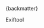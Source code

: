 
{backmatter}

<reference anchor="ID3v2" target="https://id3.org/id3v2.3.0">
  <front>
    <title>ID3 tag version 2.3.0</title>
     <author fullname='Martin Nilsson'><organization/></author>
     <author fullname='Dirk Mahoney' role='editor'><organization/></author>
     <author fullname='Johan Sundstrom' role='editor'><organization/></author>
     <date day="3" month="February" year="1999" />
  </front>
</reference>

<reference anchor="RIFF.tags" target="https://sno.phy.queensu.ca/~phil/exiftool/TagNames/RIFF.html">
  <front>
    <title>RIFF Tags</title>
    <author>
      <organization>Exiftool</organization>
    </author>
  </front>
</reference>

